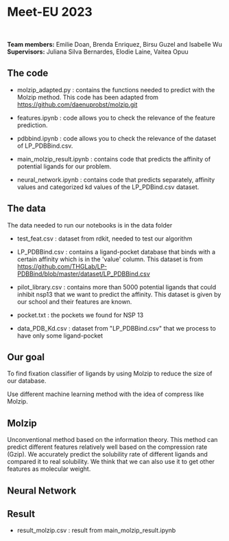 # Meet-EU 2023
<br>

**Team members:** Emilie Doan, Brenda Enriquez, Birsu Guzel and Isabelle Wu <br>
**Supervisors:** Juliana Silva Bernardes, Elodie Laine, Vaitea Opuu	

## The code

- molzip_adapted.py : contains the functions needed to predict with the Molzip method.
 This code has been adapted from https://github.com/daenuprobst/molzip.git

- features.ipynb : code allows you to check the relevance of the feature prediction.

- pdbbind.ipynb : code allows you to check the relevance of the dataset of LP_PDBBind.csv.

- main_molzip_result.ipynb : contains code that predicts the affinity of potential ligands for our problem.
  
- neural_network.ipynb : contains code that predicts separately,  affinity values and categorized kd values of the LP_PDBind.csv dataset.



## The data
The data needed to run our notebooks is in the data folder

- test_feat.csv : dataset from rdkit, needed to test our algorithm

- LP_PDBBind.csv : contains a ligand-pocket database that binds with a certain affinity which is in the 'value' column.
This dataset is from https://github.com/THGLab/LP-PDBBind/blob/master/dataset/LP_PDBBind.csv

- pilot_library.csv : contains more than 5000 potential ligands that could inhibit nsp13 that we want to predict the affinity.
This dataset is given by our school and their features are known.

- pocket.txt : the pockets we found for NSP 13

- data_PDB_Kd.csv : dataset from "LP_PDBBind.csv" that we process to have only some ligand-pocket


## Our goal

To find fixation classifier of ligands by using Molzip to reduce the size of our database.

Use different machine learning method with the idea of compress like Molzip.


## Molzip

Unconventional method based on the information theory. This method can predict different features relatively well based on the compression rate (Gzip). We accurately predict the solubility rate of different ligands and compared it to real solubility. We think that we can also use it to get other features as molecular weight.


## Neural Network

## Result

- result_molzip.csv : result from main_molzip_result.ipynb


